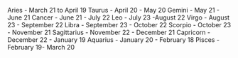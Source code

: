 Aries - March 21 to April 19
Taurus - April 20 - May 20
Gemini - May 21 - June 21
Cancer - June 21 - July 22
Leo - July 23 -August 22
Virgo - August 23 - September 22
Libra - September 23 - October 22
Scorpio - October 23 - November 21
Sagittarius - November 22 - December 21
Capricorn - December 22 - January 19
Aquarius - January 20 - February 18
Pisces - February 19- March 20
